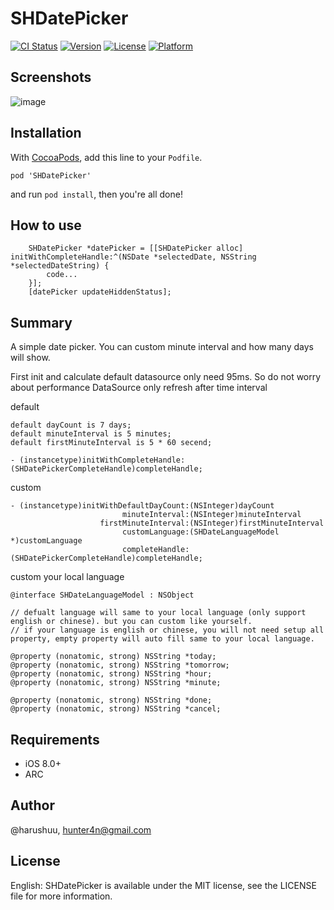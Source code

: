 # SHDatePicker

[![CI Status](http://img.shields.io/travis/@harushuu/SHDatePicker.svg?style=flat)](https://travis-ci.org/@harushuu/SHDatePicker)
[![Version](https://img.shields.io/cocoapods/v/SHDatePicker.svg?style=flat)](http://cocoapods.org/pods/SHDatePicker)
[![License](https://img.shields.io/cocoapods/l/SHDatePicker.svg?style=flat)](http://cocoapods.org/pods/SHDatePicker)
[![Platform](https://img.shields.io/cocoapods/p/SHDatePicker.svg?style=flat)](http://cocoapods.org/pods/SHDatePicker)

## Screenshots
![image](https://github.com/harushuu/SHDatePicker/raw/master/Screenshots.gif)

## Installation

With [CocoaPods](http://cocoapods.org/), add this line to your `Podfile`.

```
pod 'SHDatePicker'
```

and run `pod install`, then you're all done!

## How to use

```objc
    SHDatePicker *datePicker = [[SHDatePicker alloc] initWithCompleteHandle:^(NSDate *selectedDate, NSString *selectedDateString) {
        code... 
    }];
    [datePicker updateHiddenStatus];
```

## Summary

A simple date picker.
You can custom minute interval and how many days will show.

First init and calculate default datasource only need 95ms. So do not worry about performance
DataSource only refresh after time interval 

default

```objc
default dayCount is 7 days;
default minuteInterval is 5 minutes;
default firstMinuteInterval is 5 * 60 secend;

- (instancetype)initWithCompleteHandle:(SHDatePickerCompleteHandle)completeHandle;
```

custom

```objc
- (instancetype)initWithDefaultDayCount:(NSInteger)dayCount 
                         minuteInterval:(NSInteger)minuteInterval 
                    firstMinuteInterval:(NSInteger)firstMinuteInterval 
                         customLanguage:(SHDateLanguageModel *)customLanguage 
                         completeHandle:(SHDatePickerCompleteHandle)completeHandle;

```

custom your local language

```objc
@interface SHDateLanguageModel : NSObject

// defualt language will same to your local language (only support english or chinese). but you can custom like yourself.
// if your language is english or chinese, you will not need setup all property, empty property will auto fill same to your local language.

@property (nonatomic, strong) NSString *today;
@property (nonatomic, strong) NSString *tomorrow;
@property (nonatomic, strong) NSString *hour;
@property (nonatomic, strong) NSString *minute;

@property (nonatomic, strong) NSString *done;
@property (nonatomic, strong) NSString *cancel;

```
## Requirements

* iOS 8.0+ 
* ARC

## Author

@harushuu, hunter4n@gmail.com

## License

English: SHDatePicker is available under the MIT license, see the LICENSE file for more information.     

